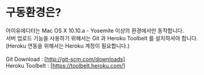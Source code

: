 # 구동환경은?
아이유에디터는 Mac OS X 10.10.a - Yosemite 이상의 환경에서만 동작합니다.<br />
서버 업로드 기능을 사용하기 위해서는 Git 과 Heroku Toolbelt 를 설치하셔야 합니다. (Heroku 연동을 위해서는 Heroku 계정이 필요합니다.)<br /><br />
Git Download : [http://git-scm.com/downloads] <br />
Heroku Toolbelt : [https://toolbelt.heroku.com/]
